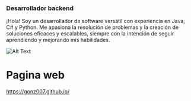 ### Desarrollador backend

¡Hola! Soy un desarrollador de software versátil con experiencia en Java, C# y Python. Me apasiona la resolución de problemas y la creación de soluciones eficaces y escalables, siempre con la intención de seguir aprendiendo y mejorando mis habilidades.


![Alt Text](https://www.developerro.com/assets/uploads/2019/02/c-sharp-name.gif)


# Pagina web
https://gonz007.github.io/

<!--
**Gonz007/Gonz007** is a ✨ _special_ ✨ repository because its `README.md` (this file) appears on your GitHub profile.

Here are some ideas to get you started:

- 🔭 I’m currently working on ...
- 🌱 I’m currently learning ...
- 👯 I’m looking to collaborate on ...
- 🤔 I’m looking for help with ...
- 💬 Ask me about ...
- 📫 How to reach me: ...
- 😄 Pronouns: ...
- ⚡ Fun fact: ...
-->
